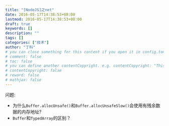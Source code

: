 ```yaml
---
title: "[NodeJS]之net"
date: 2016-05-17T14:38:53+08:00
lastmod: 2016-05-17T14:38:53+08:00
draft: true
keywords: []
description: ""
tags: []
categories: ["技术"]
author: "丁科"
# you can close something for this content if you open it in config.toml.
# comment: false
# toc: false
# you can define another contentCopyright. e.g. contentCopyright: "This is an another copyright."
# contentCopyright: false
# reward: false
# mathjax: false
---
```


<!--more-->

问题: 
* 为什么`Buffer.allocUnsafe()`和`Buffer.allocUnsafeSlow()`会使用有残余数据的内存地址?
* `Buffer`和`TypedArray`的区别？
